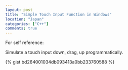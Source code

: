 ```yaml
---
layout: post
title: "Simple Touch Input Function in Windows"
location: "Japan"
categories: ["C++"]
comments: true
---
```


For self reference:

Simulate a touch input down, drag, up programmatically.

{% gist bd264001034db093413a0bb233760588 %}
